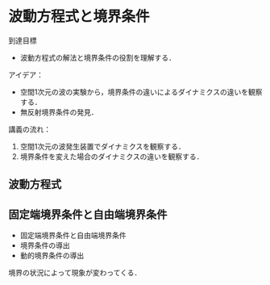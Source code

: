 # 波動方程式と境界条件

到達目標
- 波動方程式の解法と境界条件の役割を理解する．

アイデア：
- 空間1次元の波の実験から，境界条件の違いによるダイナミクスの違いを観察する．
- 無反射境界条件の発見．

講義の流れ：
1. 空間1次元の波発生装置でダイナミクスを観察する．
2. 境界条件を変えた場合のダイナミクスの違いを観察する．

## 波動方程式

## 固定端境界条件と自由端境界条件

- 固定端境界条件と自由端境界条件
- 境界条件の導出
- 動的境界条件の導出

境界の状況によって現象が変わってくる．
